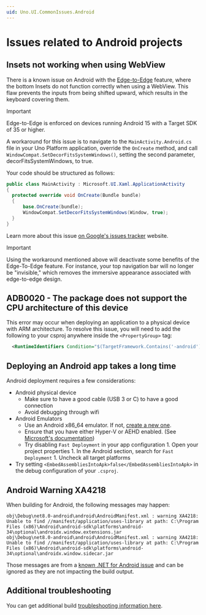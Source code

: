 ```yaml
---
uid: Uno.UI.CommonIssues.Android
---
```


# Issues related to Android projects

## Insets not working when using WebView

There is a known issue on Android with the [Edge-to-Edge](https://developer.android.com/develop/ui/views/layout/edge-to-edge) feature, where the bottom Insets do not function correctly when using a WebView. This flaw prevents the inputs from being shifted upward, which results in the keyboard covering them.

> [!IMPORTANT]
> Edge-to-Edge is enforced on devices running Android 15 with a Target SDK of 35 or higher.

A workaround for this issue is to navigate to the `MainActivity.Android.cs` file in your Uno Platform application, override the `OnCreate` method, and call `WindowCompat.SetDecorFitsSystemWindows()`, setting the second parameter, decorFitsSystemWindows, to true.

Your code should be structured as follows:

```csharp
public class MainActivity : Microsoft.UI.Xaml.ApplicationActivity
{
  protected override void OnCreate(Bundle bundle)
  {
      base.OnCreate(bundle);
      WindowCompat.SetDecorFitsSystemWindows(Window, true);
  }
}
```

Learn more about this issue [on Google's issues tracker](https://issuetracker.google.com/issues/311256305?pli=1) website.

> [!IMPORTANT]
> Using the workaround mentioned above will deactivate some benefits of the Edge-To-Edge feature. For instance, your top navigation bar will no longer be "invisible," which removes the immersive appearance associated with edge-to-edge design.

## ADB0020 - The package does not support the CPU architecture of this device

This error may occur when deploying an application to a physical device with ARM architecture. To resolve this issue, you will need to add the following to your csproj anywhere inside the `<PropertyGroup>` tag:

```xml
  <RuntimeIdentifiers Condition="$(TargetFramework.Contains('-android'))">android-arm;android-arm64;android-x86;android-x64</RuntimeIdentifiers>
```

## Deploying an Android app takes a long time

Android deployment requires a few considerations:

- Android physical device
  - Make sure to have a good cable (USB 3 or C) to have a good connection
  - Avoid debugging through wifi
- Android Emulators
  - Use an Android x86_64 emulator. If not, [create a new one](https://learn.microsoft.com/dotnet/maui/android/emulator/device-manager).
  - Ensure that you have either Hyper-V or AEHD enabled. (See [Microsoft's documentation](https://learn.microsoft.com/dotnet/maui/android/emulator/hardware-acceleration))
  - Try disabling `Fast Deployment` in your app configuration
        1. Open your project properties
        1. In the Android section, search for `Fast Deployment`
        1. Uncheck all target platforms
- Try setting `<EmbedAssembliesIntoApk>false</EmbedAssembliesIntoApk>` in the debug configuration of your `.csproj`.

## Android Warning XA4218

When building for Android, the following messages may happen:

```text
obj\Debug\net8.0-android\android\AndroidManifest.xml : warning XA4218: Unable to find //manifest/application/uses-library at path: C:\Program Files (x86)\Android\android-sdk\platforms\android-34\optional\androidx.window.extensions.jar
obj\Debug\net8.0-android\android\AndroidManifest.xml : warning XA4218: Unable to find //manifest/application/uses-library at path: C:\Program Files (x86)\Android\android-sdk\platforms\android-34\optional\androidx.window.sidecar.jar
```

Those messages are from a [known .NET for Android issue](https://github.com/xamarin/xamarin-android/issues/6809) and can be ignored as they are not impacting the build output.

## Additional troubleshooting

You can get additional build [troubleshooting information here](xref:Uno.Development.Troubleshooting).

